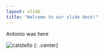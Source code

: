```yaml
---
layout: slide
title: "Welcome to our slide deck!"
---
```


Antonio was here

![catstello](https://octodex.github.com/images/catstello.png)
{: .center}
